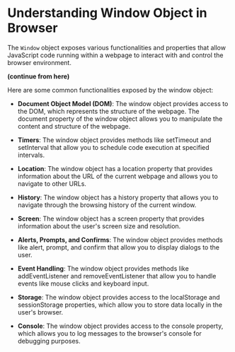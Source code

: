 # Understanding Window Object in Browser

The `Window` object exposes various functionalities and properties that allow JavaScript code running within a webpage to interact with and control the browser environment.

**(continue from here)**

Here are some common functionalities exposed by the window object:

- **Document Object Model (DOM)**: The window object provides access to the DOM, which represents the structure of the webpage. The document property of the window object allows you to manipulate the content and structure of the webpage.

- **Timers**: The window object provides methods like setTimeout and setInterval that allow you to schedule code execution at specified intervals.

- **Location**: The window object has a location property that provides information about the URL of the current webpage and allows you to navigate to other URLs.

- **History**: The window object has a history property that allows you to navigate through the browsing history of the current window.

- **Screen**: The window object has a screen property that provides information about the user's screen size and resolution.

- **Alerts, Prompts, and Confirms**: The window object provides methods like alert, prompt, and confirm that allow you to display dialogs to the user.

- **Event Handling**: The window object provides methods like addEventListener and removeEventListener that allow you to handle events like mouse clicks and keyboard input.

- **Storage**: The window object provides access to the localStorage and sessionStorage properties, which allow you to store data locally in the user's browser.

- **Console**: The window object provides access to the console property, which allows you to log messages to the browser's console for debugging purposes.
